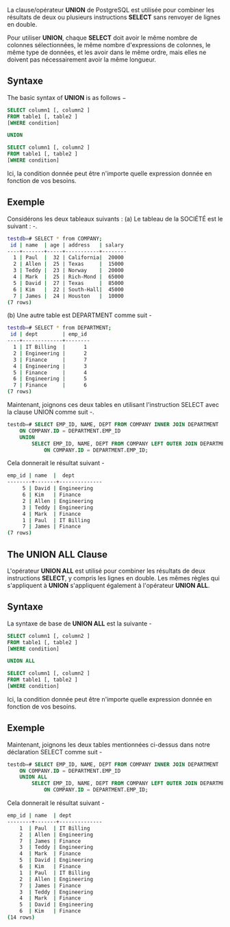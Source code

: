 La clause/opérateur **UNION** de PostgreSQL est utilisée pour combiner les résultats de deux ou plusieurs instructions **SELECT** sans renvoyer de lignes en double.

Pour utiliser **UNION**, chaque **SELECT** doit avoir le même nombre de colonnes sélectionnées, le même nombre d'expressions de colonnes, le même type de données, et les avoir dans le même ordre, mais elles ne doivent pas nécessairement avoir la même longueur.

## Syntaxe

The basic syntax of **UNION** is as follows −

```sql
SELECT column1 [, column2 ]
FROM table1 [, table2 ]
[WHERE condition]

UNION

SELECT column1 [, column2 ]
FROM table1 [, table2 ]
[WHERE condition]
```

Ici, la condition donnée peut être n'importe quelle expression donnée en fonction de vos besoins.

## Exemple

Considérons les deux tableaux suivants : (a) Le tableau de la SOCIÉTÉ est le suivant : -.

```bash
testdb=# SELECT * from COMPANY;
 id | name  | age | address   | salary
----+-------+-----+-----------+--------
  1 | Paul  |  32 | California|  20000
  2 | Allen |  25 | Texas     |  15000
  3 | Teddy |  23 | Norway    |  20000
  4 | Mark  |  25 | Rich-Mond |  65000
  5 | David |  27 | Texas     |  85000
  6 | Kim   |  22 | South-Hall|  45000
  7 | James |  24 | Houston   |  10000
(7 rows)
```

(b) Une autre table est DEPARTMENT comme suit -

```bash
testdb=# SELECT * from DEPARTMENT;
 id | dept        | emp_id
----+-------------+--------
  1 | IT Billing  |      1
  2 | Engineering |      2
  3 | Finance     |      7
  4 | Engineering |      3
  5 | Finance     |      4
  6 | Engineering |      5
  7 | Finance     |      6
(7 rows)
```

Maintenant, joignons ces deux tables en utilisant l'instruction SELECT avec la clause UNION comme suit -.

```sql
testdb=# SELECT EMP_ID, NAME, DEPT FROM COMPANY INNER JOIN DEPARTMENT
    ON COMPANY.ID = DEPARTMENT.EMP_ID
    UNION
        SELECT EMP_ID, NAME, DEPT FROM COMPANY LEFT OUTER JOIN DEPARTMENT
            ON COMPANY.ID = DEPARTMENT.EMP_ID;
```

Cela donnerait le résultat suivant -

```bash
emp_id | name  |  dept
--------+-------+--------------
     5 | David | Engineering
     6 | Kim   | Finance
     2 | Allen | Engineering
     3 | Teddy | Engineering
     4 | Mark  | Finance
     1 | Paul  | IT Billing
     7 | James | Finance
(7 rows)
```

## The UNION ALL Clause

L'opérateur **UNION ALL** est utilisé pour combiner les résultats de deux instructions **SELECT**, y compris les lignes en double. Les mêmes règles qui s'appliquent à **UNION** s'appliquent également à l'opérateur **UNION ALL**.

## Syntaxe

La syntaxe de base de **UNION ALL** est la suivante -

```sql
SELECT column1 [, column2 ]
FROM table1 [, table2 ]
[WHERE condition]

UNION ALL

SELECT column1 [, column2 ]
FROM table1 [, table2 ]
[WHERE condition]
```

Ici, la condition donnée peut être n'importe quelle expression donnée en fonction de vos besoins.

## Exemple

Maintenant, joignons les deux tables mentionnées ci-dessus dans notre déclaration SELECT comme suit -

```sql
testdb=# SELECT EMP_ID, NAME, DEPT FROM COMPANY INNER JOIN DEPARTMENT
    ON COMPANY.ID = DEPARTMENT.EMP_ID
    UNION ALL
        SELECT EMP_ID, NAME, DEPT FROM COMPANY LEFT OUTER JOIN DEPARTMENT
            ON COMPANY.ID = DEPARTMENT.EMP_ID;
```

Cela donnerait le résultat suivant -

```bash
emp_id | name  | dept
--------+-------+--------------
    1  | Paul  | IT Billing
    2  | Allen | Engineering
    7  | James | Finance
    3  | Teddy | Engineering
    4  | Mark  | Finance
    5  | David | Engineering
    6  | Kim   | Finance
    1  | Paul  | IT Billing
    2  | Allen | Engineering
    7  | James | Finance
    3  | Teddy | Engineering
    4  | Mark  | Finance
    5  | David | Engineering
    6  | Kim   | Finance
(14 rows)
```
